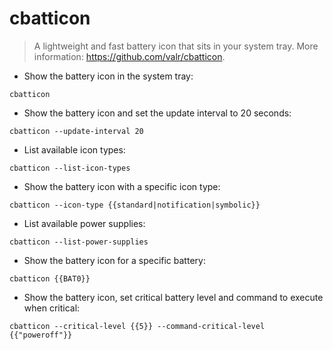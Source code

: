 # cbatticon

> A lightweight and fast battery icon that sits in your system tray.
> More information: <https://github.com/valr/cbatticon>.

- Show the battery icon in the system tray:

`cbatticon`

- Show the battery icon and set the update interval to 20 seconds:

`cbatticon --update-interval 20`

- List available icon types:

`cbatticon --list-icon-types`

- Show the battery icon with a specific icon type:

`cbatticon --icon-type {{standard|notification|symbolic}}`

- List available power supplies:

`cbatticon --list-power-supplies`

- Show the battery icon for a specific battery:

`cbatticon {{BAT0}}`

- Show the battery icon, set critical battery level and command to execute when critical:

`cbatticon --critical-level {{5}} --command-critical-level {{"poweroff"}}`
